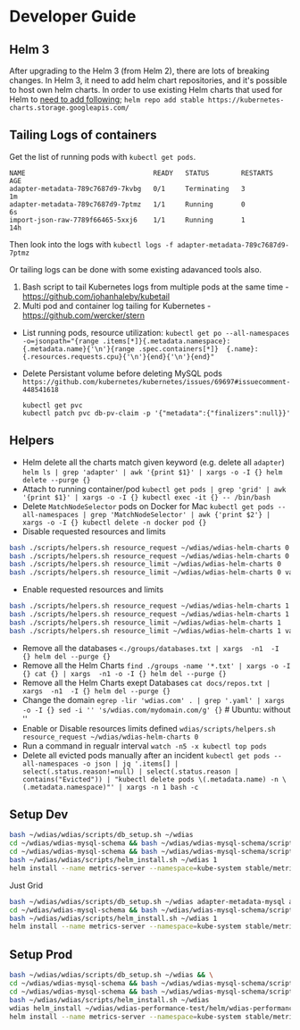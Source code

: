 # Developer Guide

## Helm 3
After upgrading to the Helm 3 (from Helm 2), there are lots of breaking changes. In Helm 3, it need to add helm chart repositories, and it's possible to host own helm charts.
In order to use existing Helm charts that used for Helm to [need to add following](https://stackoverflow.com/a/57970816/1461060);
`helm repo add stable https://kubernetes-charts.storage.googleapis.com/`

## Tailing Logs of containers
Get the list of running pods with `kubectl get pods`.
```
NAME                                READY   STATUS        RESTARTS   AGE
adapter-metadata-789c7687d9-7kvbg   0/1     Terminating   3          1m
adapter-metadata-789c7687d9-7ptmz   1/1     Running       0          6s
import-json-raw-7789f66465-5xxj6    1/1     Running       1          14h
```
Then look into the logs with `kubectl logs -f adapter-metadata-789c7687d9-7ptmz`

Or tailing logs can be done with some existing adavanced tools also.
1. Bash script to tail Kubernetes logs from multiple pods at the same time - https://github.com/johanhaleby/kubetail
2. Multi pod and container log tailing for Kubernetes - https://github.com/wercker/stern

- List running pods, resource utilization: `kubectl get po --all-namespaces -o=jsonpath="{range .items[*]}{.metadata.namespace}:{.metadata.name}{'\n'}{range .spec.containers[*]}  {.name}:{.resources.requests.cpu}{'\n'}{end}{'\n'}{end}"`

- Delete Persistant volume before deleting MySQL pods
  `https://github.com/kubernetes/kubernetes/issues/69697#issuecomment-448541618`
  ```
  kubectl get pvc
  kubectl patch pvc db-pv-claim -p '{"metadata":{"finalizers":null}}'
  ```

## Helpers
- Helm delete all the charts match given keyword (e.g. delete all `adapter`)
`helm ls | grep 'adapter' | awk '{print $1}' | xargs -o -I {} helm delete --purge {}`
- Attach to running container/pod
`kubectl get pods | grep 'grid' | awk '{print $1}' | xargs -o -I {} kubectl exec -it {} -- /bin/bash`
- Delete `MatchNodeSelector` pods on Docker for Mac
`kubectl get pods --all-namespaces | grep 'MatchNodeSelector' | awk {'print $2'} | xargs -o -I {} kubectl delete -n docker pod {}`
- Disable requested resources and limits
```sh
bash ./scripts/helpers.sh resource_request ~/wdias/wdias-helm-charts 0
bash ./scripts/helpers.sh resource_request ~/wdias/wdias-helm-charts 0 values
bash ./scripts/helpers.sh resource_limit ~/wdias/wdias-helm-charts 0
bash ./scripts/helpers.sh resource_limit ~/wdias/wdias-helm-charts 0 values
```
- Enable requested resources and limits
```sh
bash ./scripts/helpers.sh resource_request ~/wdias/wdias-helm-charts 1
bash ./scripts/helpers.sh resource_request ~/wdias/wdias-helm-charts 1 values
bash ./scripts/helpers.sh resource_limit ~/wdias/wdias-helm-charts 1
bash ./scripts/helpers.sh resource_limit ~/wdias/wdias-helm-charts 1 values
```
- Remove all the databases
`<./groups/databases.txt | xargs  -n1  -I {} helm del --purge {}`
- Remove all the Helm Charts
`find ./groups -name '*.txt' | xargs -o -I {} cat {} | xargs  -n1 -o -I {} helm del --purge {}`
- Remove all the Helm Charts exept Databases
`cat docs/repos.txt | xargs  -n1  -I {} helm del --purge {}`
- Change the domain
`egrep -lir 'wdias.com' . | grep '.yaml' | xargs -o -I {} sed -i '' 's/wdias.com/mydomain.com/g' {}` # Ubuntu: without ''
- Enable or Disable resources limits defined
`wdias/scripts/helpers.sh resource_request ~/wdias/wdias-helm-charts 0`
- Run a command in regualr interval
`watch -n5 -x kubectl top pods`
- Delete all evicted pods manually after an incident
`kubectl get pods --all-namespaces -o json | jq '.items[] | select(.status.reason!=null) | select(.status.reason | contains("Evicted")) | "kubectl delete pods \(.metadata.name) -n \(.metadata.namespace)"' | xargs -n 1 bash -c`

## Setup Dev
```sh
bash ~/wdias/wdias/scripts/db_setup.sh ~/wdias
cd ~/wdias/wdias-mysql-schema && bash ~/wdias/wdias-mysql-schema/scripts/install_database.sh adapter-metadata-mysql metadata wdias
cd ~/wdias/wdias-mysql-schema && bash ~/wdias/wdias-mysql-schema/scripts/install_database.sh adapter-extension-mysql extension wdias
bash ~/wdias/wdias/scripts/helm_install.sh ~/wdias 1
helm install --name metrics-server --namespace=kube-system stable/metrics-server -f ~/wdias/wdias-helm-charts/metrics-server/values.yaml
```
Just Grid
```sh
bash ~/wdias/wdias/scripts/db_setup.sh ~/wdias adapter-metadata-mysql adapter-redis adapter-query-mongodb
cd ~/wdias/wdias-mysql-schema && bash ~/wdias/wdias-mysql-schema/scripts/install_database.sh adapter-metadata-mysql metadata wdias
bash ~/wdias/wdias/scripts/helm_install.sh ~/wdias 1
helm install --name metrics-server --namespace=kube-system stable/metrics-server -f ~/wdias/wdias-helm-charts/metrics-server/values.yaml
```
## Setup Prod
```sh
bash ~/wdias/wdias/scripts/db_setup.sh ~/wdias && \
cd ~/wdias/wdias-mysql-schema && bash ~/wdias/wdias-mysql-schema/scripts/install_database.sh adapter-metadata-mysql metadata wdias && \
cd ~/wdias/wdias-mysql-schema && bash ~/wdias/wdias-mysql-schema/scripts/install_database.sh adapter-extension-mysql extension wdias && \
bash ~/wdias/wdias/scripts/helm_install.sh ~/wdias
wdias helm_install ~/wdias/wdias-performance-test/helm/wdias-performance-test
helm install --name metrics-server --namespace=kube-system stable/metrics-server -f ~/wdias/wdias-helm-charts/metrics-server/values.yaml
```